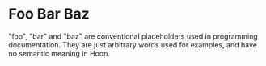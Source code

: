 # Foo Bar Baz

"foo", "bar" and "baz" are conventional placeholders used in programming documentation. They are just arbitrary words used for examples, and have no semantic meaning in Hoon.
